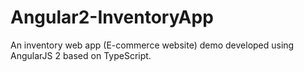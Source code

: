 # Angular2-InventoryApp
An inventory web app (E-commerce website) demo developed using AngularJS 2 based on TypeScript.
